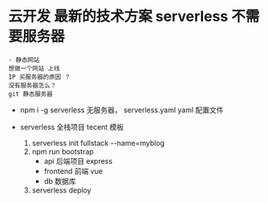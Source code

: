 # 云开发 最新的技术方案 serverless 不需要服务器
    - 静态网站
    想做一个网站 上线
    IP 买服务器的原因 ？
    没有服务器怎么？
    git 静态服务器
- npm i -g serverless
    无服务器，
    serverless.yaml
    yaml 配置文件

- serverless 全栈项目
    tecent 模板
    1. serverless init fullstack --name=myblog
    2. npm run bootstrap
        - api 后端项目 express
        - frontend 前端 vue
        - db 数据库
    3. serverless deploy
